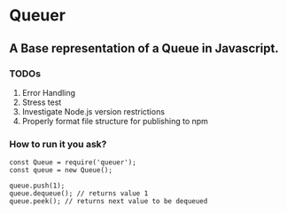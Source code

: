# Queuer
## A Base representation of a Queue in Javascript.


### TODOs
  1. Error Handling
  2. Stress test
  3. Investigate Node.js version restrictions
  4. Properly format file structure for publishing to npm

### How to run it you ask?
```
const Queue = require('queuer');
const queue = new Queue();

queue.push(1);
queue.dequeue(); // returns value 1
queue.peek(); // returns next value to be dequeued

``` 

